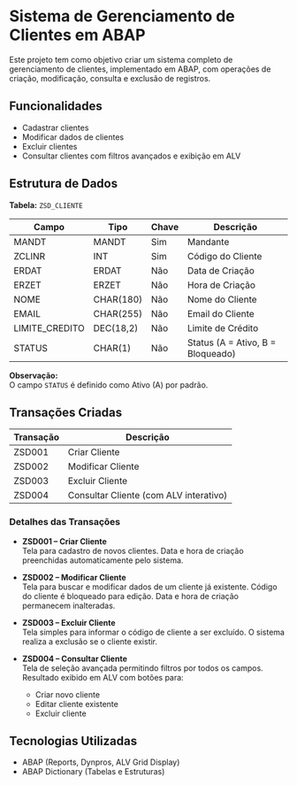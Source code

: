# Sistema de Gerenciamento de Clientes em ABAP

Este projeto tem como objetivo criar um sistema completo de gerenciamento de clientes, implementado em ABAP, com operações de criação, modificação, consulta e exclusão de registros.

## Funcionalidades

- Cadastrar clientes
- Modificar dados de clientes
- Excluir clientes
- Consultar clientes com filtros avançados e exibição em ALV

## Estrutura de Dados

**Tabela:** `ZSD_CLIENTE`

| Campo           | Tipo        | Chave | Descrição            |
|-----------------|-------------|-------|----------------------|
| MANDT           | MANDT       | Sim   | Mandante             |
| ZCLINR          | INT         | Sim   | Código do Cliente    |
| ERDAT           | ERDAT       | Não   | Data de Criação      |
| ERZET           | ERZET       | Não   | Hora de Criação      |
| NOME            | CHAR(180)   | Não   | Nome do Cliente      |
| EMAIL           | CHAR(255)   | Não   | Email do Cliente     |
| LIMITE_CREDITO  | DEC(18,2)   | Não   | Limite de Crédito    |
| STATUS          | CHAR(1)     | Não   | Status (A = Ativo, B = Bloqueado) |

**Observação:**  
O campo `STATUS` é definido como Ativo (A) por padrão.

## Transações Criadas

| Transação | Descrição                             |
|-----------|---------------------------------------|
| ZSD001    | Criar Cliente                         |
| ZSD002    | Modificar Cliente                     |
| ZSD003    | Excluir Cliente                       |
| ZSD004    | Consultar Cliente (com ALV interativo) |

### Detalhes das Transações

- **ZSD001 – Criar Cliente**  
  Tela para cadastro de novos clientes. Data e hora de criação preenchidas automaticamente pelo sistema.

- **ZSD002 – Modificar Cliente**  
  Tela para buscar e modificar dados de um cliente já existente. Código do cliente é bloqueado para edição. Data e hora de criação permanecem inalteradas.

- **ZSD003 – Excluir Cliente**  
  Tela simples para informar o código de cliente a ser excluído. O sistema realiza a exclusão se o cliente existir.

- **ZSD004 – Consultar Cliente**  
  Tela de seleção avançada permitindo filtros por todos os campos.  
  Resultado exibido em ALV com botões para:
  - Criar novo cliente
  - Editar cliente existente
  - Excluir cliente

## Tecnologias Utilizadas

- ABAP (Reports, Dynpros, ALV Grid Display)
- ABAP Dictionary (Tabelas e Estruturas)
